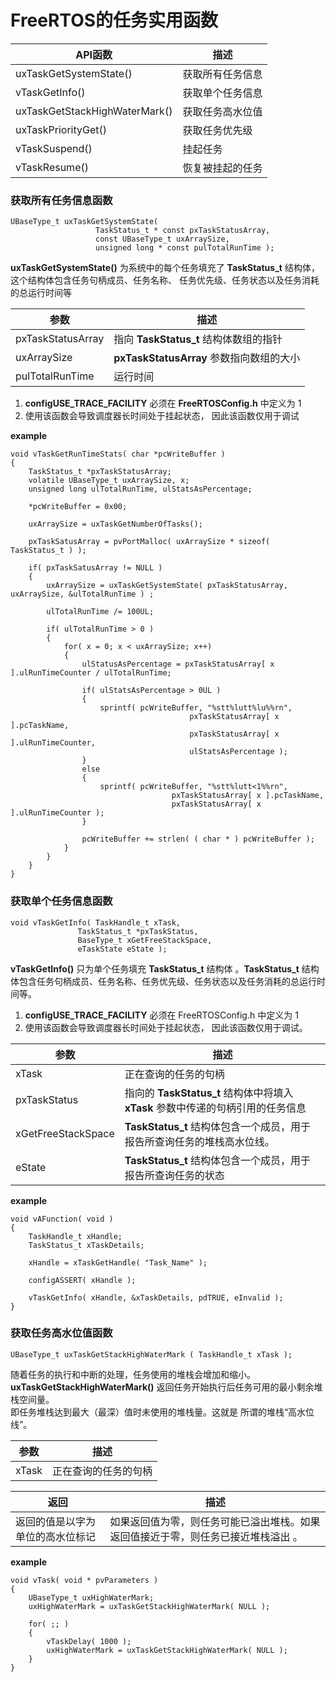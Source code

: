# FreeRTOS的任务实用函数
|API函数|描述|
|------|-----|
|uxTaskGetSystemState()|获取所有任务信息|
|vTaskGetInfo()|获取单个任务信息|
|uxTaskGetStackHighWaterMark()|获取任务高水位值|
|uxTaskPriorityGet()|获取任务优先级|
|vTaskSuspend()|挂起任务|
|vTaskResume()|恢复被挂起的任务|

### 获取所有任务信息函数
    UBaseType_t uxTaskGetSystemState(
                       TaskStatus_t * const pxTaskStatusArray,
                       const UBaseType_t uxArraySize,
                       unsigned long * const pulTotalRunTime );
**uxTaskGetSystemState()** 为系统中的每个任务填充了 **TaskStatus_t** 结构体，这个结构体包含任务句柄成员、任务名称、 任务优先级、任务状态以及任务消耗的总运行时间等    

|参数|描述|
|------|-----|
|pxTaskStatusArray|指向 **TaskStatus_t** 结构体数组的指针|
|uxArraySize| **pxTaskStatusArray** 参数指向数组的大小|
|pulTotalRunTime|运行时间|

1. **configUSE_TRACE_FACILITY** 必须在 **FreeRTOSConfig.h** 中定义为 1
2. 使用该函数会导致调度器长时间处于挂起状态， 因此该函数仅用于调试

**example** 

    void vTaskGetRunTimeStats( char *pcWriteBuffer )
    {
        TaskStatus_t *pxTaskStatusArray;
        volatile UBaseType_t uxArraySize, x;
        unsigned long ulTotalRunTime, ulStatsAsPercentage;

        *pcWriteBuffer = 0x00;

        uxArraySize = uxTaskGetNumberOfTasks();

        pxTaskSatusArray = pvPortMalloc( uxArraySize * sizeof( TaskStatus_t ) );
        
        if( pxTaskSatusArray != NULL )
        {
            uxArraySize = uxTaskGetSystemState( pxTaskStatusArray, uxArraySize, &ulTotalRunTime ) ;
            
            ulTotalRunTime /= 100UL;

            if( ulTotalRunTime > 0 )
            {
                for( x = 0; x < uxArraySize; x++)
                {
                    ulStatusAsPercentage = pxTaskStatusArray[ x ].ulRunTimeCounter / ulTotalRunTime;

                    if( ulStatsAsPercentage > 0UL )
                    {
                        sprintf( pcWriteBuffer, "%stt%lutt%lu%%rn",
                                            pxTaskStatusArray[ x ].pcTaskName,
                                            pxTaskStatusArray[ x ].ulRunTimeCounter,
                                            ulStatsAsPercentage );
                    }
                    else
                    {
                        sprintf( pcWriteBuffer, "%stt%lutt<1%%rn",
                                        pxTaskStatusArray[ x ].pcTaskName,
                                        pxTaskStatusArray[ x ].ulRunTimeCounter );
                    }

                    pcWriteBuffer += strlen( ( char * ) pcWriteBuffer );
                }
            }
        }
    }
### 获取单个任务信息函数
    void vTaskGetInfo( TaskHandle_t xTask,
                   TaskStatus_t *pxTaskStatus,
                   BaseType_t xGetFreeStackSpace,
                   eTaskState eState );
**vTaskGetInfo()** 只为单个任务填充 **TaskStatus_t** 结构体 。**TaskStatus_t** 结构体包含任务句柄成员、任务名称、任务优先级、任务状态以及任务消耗的总运行时间等。


1. **configUSE\_TRACE\_FACILITY** 必须在 FreeRTOSConfig.h 中定义为 1
2. 使用该函数会导致调度器长时间处于挂起状态， 因此该函数仅用于调试。


|参数|描述|
|------|-----|
|xTask|正在查询的任务的句柄|
|pxTaskStatus|指向的 **TaskStatus_t** 结构体中将填入 **xTask** 参数中传递的句柄引用的任务信息|
|xGetFreeStackSpace| **TaskStatus_t** 结构体包含一个成员，用于报告所查询任务的堆栈高水位线。|
|eState|**TaskStatus_t** 结构体包含一个成员，用于报告所查询任务的状态|

**example** 

    void vAFunction( void )
    {
        TaskHandle_t xHandle;
        TaskStatus_t xTaskDetails;

        xHandle = xTaskGetHandle( "Task_Name" );

        configASSERT( xHandle );

        vTaskGetInfo( xHandle, &xTaskDetails, pdTRUE, eInvalid );
    }
### 获取任务高水位值函数
    UBaseType_t uxTaskGetStackHighWaterMark ( TaskHandle_t xTask );
随着任务的执行和中断的处理，任务使用的堆栈会增加和缩小。     
**uxTaskGetStackHighWaterMark()** 返回任务开始执行后任务可用的最小剩余堆栈空间量。     
即任务堆栈达到最大（最深）值时未使用的堆栈量。这就是 所谓的堆栈“高水位线”。   

|参数|描述|
|------|-----|
|xTask|正在查询的任务的句柄|

|返回|描述|
|------|-----|
|返回的值是以字为单位的高水位标记|如果返回值为零，则任务可能已溢出堆栈。如果返回值接近于零，则任务已接近堆栈溢出 。|

**example** 

    void vTask( void * pvParameters )
    {
        UBaseType_t uxHighWaterMark;
        uxHighWaterMark = uxTaskGetStackHighWaterMark( NULL );
        
        for( ;; )
        {
            vTaskDelay( 1000 );
            uxHighWaterMark = uxTaskGetStackHighWaterMark( NULL );
        }
    }
